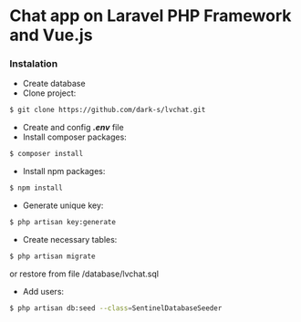 # Chat app on Laravel PHP Framework and Vue.js

### Instalation

* Create database
* Clone project:
```sh
$ git clone https://github.com/dark-s/lvchat.git
```
* Create and config ***.env*** file
* Install composer packages:
```sh
$ composer install
```
* Install npm packages:
```sh
$ npm install
```
* Generate unique key:
```sh
$ php artisan key:generate
```
* Create necessary tables:
```sh
$ php artisan migrate
```
or restore from file /database/lvchat.sql
* Add users:
```sh
$ php artisan db:seed --class=SentinelDatabaseSeeder
```
